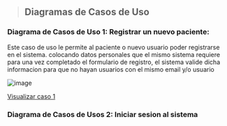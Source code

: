 > ## Diagramas de Casos de Uso
### Diagrama de Casos de Uso 1: Registrar un nuevo paciente:
Este caso de uso le permite al paciente o nuevo usuario poder registrarse en el sistema. colocando datos personales que el mismo sistema requiere para una vez completado el formulario de registro, el sistema valide dicha informacion para que no hayan usuarios con el mismo email y/o usuario

![image](https://github.com/user-attachments/assets/57c44dd3-f109-496f-aa4c-785840c139ef)


[Visualizar caso 1](https://drive.google.com/file/d/1P6Y_xe2wqggBg7YYtTcJOQ4Lw850lfh4/view?usp=drive_link)

### Diagrama de Casos de Usos 2: Iniciar sesion al sistema

